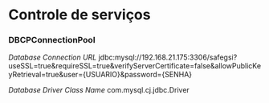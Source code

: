 # Controle de serviços 


### DBCPConnectionPool

_Database Connection URL_
jdbc:mysql://192.168.21.175:3306/safegsi?useSSL=true&requireSSL=true&verifyServerCertificate=false&allowPublicKeyRetrieval=true&user={USUARIO}&password={SENHA}

_Database Driver Class Name_
com.mysql.cj.jdbc.Driver